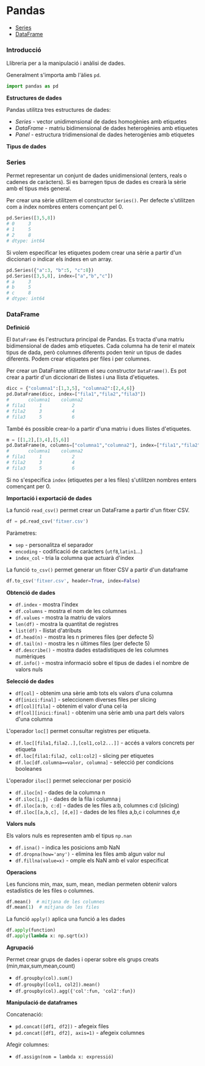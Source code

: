 # Pandas

* [Series](#series)
* [DataFrame](#dataframe)

### Introducció

Llibreria per a la manipulació i anàlisi de dades.

Generalment s'importa amb l'àlies `pd`.
```python
import pandas as pd
```

**Estructures de dades**

Pandas utilitza tres estructures de dades:

* *Series* - vector unidimensional de dades homogènies amb etiquetes
* *DataFrame* - matriu bidimensional de dades heterogènies amb etiquetes
* *Panel* - estructura tridimensional de dades heterogènies amb etiquetes

**Tipus de dades**


### Series

Permet representar un conjunt de dades unidimensional (enters, reals o cadenes de caràcters).
Si es barregen tipus de dades es crearà la sèrie amb el tipus més general.

Per crear una sèrie utilitzem el constructor `Series()`.
Per defecte s'utilitzen com a índex nombres enters començant pel 0.
```python
pd.Series([3,5,8])
# 0     3
# 1     5
# 2     8
# dtype: int64
```

Si volem especificar les etiquetes podem crear una sèrie a partir d'un diccionari o indicar els índexs en un array.
```python
pd.Series({"a":3, "b":5, "c":8})
pd.Series([3,5,8], index=["a","b","c"])
# a     3
# b     5
# c     8
# dtype: int64
```

### DataFrame

**Definició**

El `DataFrame` és l'estructura principal de Pandas.
Es tracta d'una matriu bidimensional de dades amb etiquetes.
Cada columna ha de tenir el mateix tipus de dada, però columnes diferents poden tenir un tipus de dades diferents.
Podem crear etiquetes per files i per columnes.

Per crear un DataFrame utilitzem el seu constructor `DataFrame()`.
Es pot crear a partir d'un diccionari de llistes i una llista d'etiquetes.
```python
dicc = {"columna1":[1,3,5], "columna2":[2,4,6]}
pd.DataFrame(dicc, index=["fila1","fila2","fila3"])
#       columna1    columna2
# fila1     1           2
# fila2     3           4
# fila3     5           6
```

També és possible crear-lo a partir d'una matriu i dues llistes d'etiquetes.
```python
m = [[1,2],[3,4],[5,6]]
pd.DataFrame(m, columns=["columna1","columna2"], index=["fila1","fila2"])
#       columna1    columna2
# fila1     1           2
# fila2     3           4
# fila3     5           6
```

Si no s'especifica `index` (etiquetes per a les files) s'utilitzen nombres enters començant per 0.

**Importació i exportació de dades**

La funció `read_csv()` permet crear un DataFrame a partir d'un fitxer CSV.
```python
df = pd.read_csv('fitxer.csv')
```
Paràmetres:

* `sep` - personalitza el separador
* `encoding` - codificació de caràcters (`utf8`,`latin1`...)
* `index_col` - tria la columna que actuarà d'índex

La funció `to_csv()` permet generar un fitxer CSV a partir d'un dataframe
```python
df.to_csv('fitxer.csv', header=True, index=False)
```

**Obtenció de dades**

* `df.index` - mostra l'índex
* `df.columns` - mostra el nom de les columnes
* `df.values` - mostra la matriu de valors
* `len(df)` - mostra la quantitat de registres
* `list(df)` - llistat d'atributs
* `df.head(n)` - mostra les n primeres files (per defecte 5)
* `df.tail(n)` - mostra les n últimes files (per defecte 5)
* `df.describe()` - mostra dades estadístiques de les columnes numèriques
* `df.info()` - mostra informació sobre el tipus de dades i el nombre de valors nuls

**Selecció de dades**

* `df[col]` - obtenim una sèrie amb tots els valors d'una columna
* `df[inici:final]` - seleccionem diverses files per slicing
* `df[col][fila]` - obtenim el valor d'una cel·la
* `df[col][inici:final]` - obtenim una sèrie amb una part dels valors d'una columna

L'operador `loc[]` permet consultar registres per etiqueta.

* `df.loc[[fila1,fila2..],[col1,col2...]]` - accés a valors concrets per etiqueta
* `df.loc[fila1:fila2, col1:col2]` - slicing per etiquetes
* `df.loc[df.columna==valor, columna]` - selecció per condicions booleanes

L'operador `iloc[]` permet seleccionar per posició

* `df.iloc[n]` - dades de la columna n
* `df.iloc[i,j]` - dades de la fila i columna j
* `df.iloc[a:b, c:d]` - dades de les files a:b, columnes c:d (slicing)
* `df.iloc[[a,b,c], [d,e]]` - dades de les files a,b,c i columnes d,e

**Valors nuls**

Els valors nuls es representen amb el tipus `np.nan`

* `df.isna()` - indica les posicions amb NaN
* `df.dropna(how='any')` - elimina les files amb algun valor nul
* `df.fillna(value=x)` - omple els NaN amb el valor especificat

**Operacions**

Les funcions min, max, sum, mean, median permeten obtenir valors estadístics de les files o columnes.
```python
df.mean()  # mitjana de les columnes
df.mean(1)  # mitjana de les files
```

La funció `apply()` aplica una funció a les dades
```python
df.apply(function)
df.apply(lambda x: np.sqrt(x))
``` 

**Agrupació**

Permet crear grups de dades i operar sobre els grups creats (min,max,sum,mean,count)

* `df.groupby(col).sum()`
* `df.groupby([col1, col2]).mean()`
* `df.groupby(col).agg({'col':fun, 'col2':fun})`


**Manipulació de dataframes**

Concatenació:

* `pd.concat([df1, df2])` - afegeix files
* `pd.concat([df1, df2], axis=1)` - afegeix columnes

Afegir columnes:

* `df.assign(nom = lambda x: expressió)`